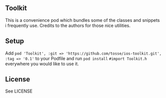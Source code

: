 Toolkit
-------

This is a convenience pod which bundles some of the classes and snippets i frequently use.
Credits to the authors for those nice utilities.

Setup
-----
Add `pod 'Toolkit', :git => 'https://github.com/tosse/ios-toolkit.git', :tag => '0.1'` to your Podfile and run `pod install`
`#import Toolkit.h` everywhere you would like to use it. 


License
-------
See LICENSE
